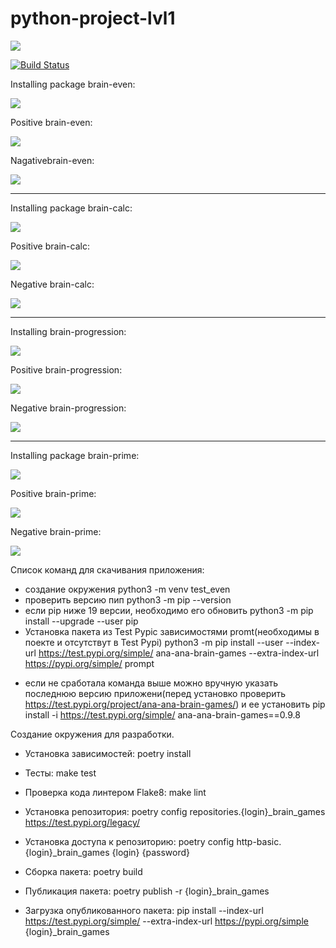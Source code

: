 # python-project-lvl1

<a href="https://codeclimate.com/github/Ana-ana/python-project-lvl1/maintainability"><img src="https://api.codeclimate.com/v1/badges/a99a88d28ad37a79dbf6/maintainability" /></a>

[![Build Status](https://travis-ci.com/Ana-ana/python-project-lvl1.svg?branch=master)](https://travis-ci.com/Ana-ana/python-project-lvl1)

Installing package brain-even:

<a href="https://asciinema.org/a/5nmYyPPhCjAl9E6DreSiC9KrD" target="_blank"><img src="https://asciinema.org/a/5nmYyPPhCjAl9E6DreSiC9KrD.svg" /></a>

Positive brain-even:

<a href="https://asciinema.org/a/D3nmkITRWjYiOXZpckGjTtKl1" target="_blank"><img src="https://asciinema.org/a/D3nmkITRWjYiOXZpckGjTtKl1.svg" /></a>

Nagativebrain-even:

<a href="https://asciinema.org/a/6M11FGpm2NasUnmuf51inDQaS" target="_blank"><img src="https://asciinema.org/a/6M11FGpm2NasUnmuf51inDQaS.svg" /></a>
_______________________________________________________________


Installing package brain-calc:

<a href="https://asciinema.org/a/zpyz5WeydosC7XiZ9RCLczykx" target="_blank"><img src="https://asciinema.org/a/zpyz5WeydosC7XiZ9RCLczykx.svg" /></a>

Positive brain-calc:

<a href="https://asciinema.org/a/KIIX0KANuTEYD8EIKkv0t5dm8" target="_blank"><img src="https://asciinema.org/a/KIIX0KANuTEYD8EIKkv0t5dm8.svg" /></a>

Negative brain-calc:

<a href="https://asciinema.org/a/DnPAigPySgrWIr8KCSaRfVuzh" target="_blank"><img src="https://asciinema.org/a/DnPAigPySgrWIr8KCSaRfVuzh.svg" /></a>
________________________________________________________________

Installing brain-progression:

<a href="https://asciinema.org/a/7x2KlZbTlNObbTLGIf3iR3Iuj" target="_blank"><img src="https://asciinema.org/a/7x2KlZbTlNObbTLGIf3iR3Iuj.svg" /></a>

Positive brain-progression:

<a href="https://asciinema.org/a/VGGEPPY7IOO2Q5y1O3DaGA36h" target="_blank"><img src="https://asciinema.org/a/VGGEPPY7IOO2Q5y1O3DaGA36h.svg" /></a>

Negative brain-progression:

<a href="https://asciinema.org/a/Y7OVr4BPlfJLB3MdfNFGxuCQ6" target="_blank"><img src="https://asciinema.org/a/Y7OVr4BPlfJLB3MdfNFGxuCQ6.svg" /></a>

_________________________________________________________________

Installing package brain-prime:

<a href="https://asciinema.org/a/qBshyNABh47BEouhwwGUbm99q" target="_blank"><img src="https://asciinema.org/a/qBshyNABh47BEouhwwGUbm99q.svg" /></a>

Positive brain-prime:

<a href="https://asciinema.org/a/ItTBp6HdCs1r4PCfzPxqnTomI" target="_blank"><img src="https://asciinema.org/a/ItTBp6HdCs1r4PCfzPxqnTomI.svg" /></a>

Negative brain-prime:

<a href="https://asciinema.org/a/MgWtv0vx9mZ0Lod84sKa52VDy" target="_blank"><img src="https://asciinema.org/a/MgWtv0vx9mZ0Lod84sKa52VDy.svg" /></a>



Список команд для скачивания приложения:
- создание окружения 
  python3 -m venv test_even
- проверить версию пип 
  python3 -m pip --version
- если pip ниже 19 версии, необходимо его обновить 
  python3 -m pip install --upgrade --user pip
- Установка пакета из Test Pypiс зависимостями promt(необходимы в поекте и отсутствут в Test Pypi) 
  python3 -m pip install --user --index-url https://test.pypi.org/simple/ ana-ana-brain-games --extra-index-url https://pypi.org/simple/ prompt
* если не сработала команда выше можно вручную указать последнюю версию приложени(перед установко проверить https://test.pypi.org/project/ana-ana-brain-games/) и ее установить
  pip install -i https://test.pypi.org/simple/ ana-ana-brain-games==0.9.8 
  
  
  
Создание окружения для разработки.
- Установка зависимостей:
poetry install

- Тесты:
make test

- Проверка кода линтером Flake8:
make lint

- Установка репозитория:
poetry config repositories.{login}_brain_games https://test.pypi.org/legacy/

- Установка доступа к репозиторию:
poetry config http-basic.{login}_brain_games {login} {password}

- Сборка пакета:
poetry build

- Публикация пакета:
poetry publish -r {login}_brain_games

- Загрузка опубликованного пакета:
pip install --index-url https://test.pypi.org/simple/ --extra-index-url https://pypi.org/simple {login}_brain_games
